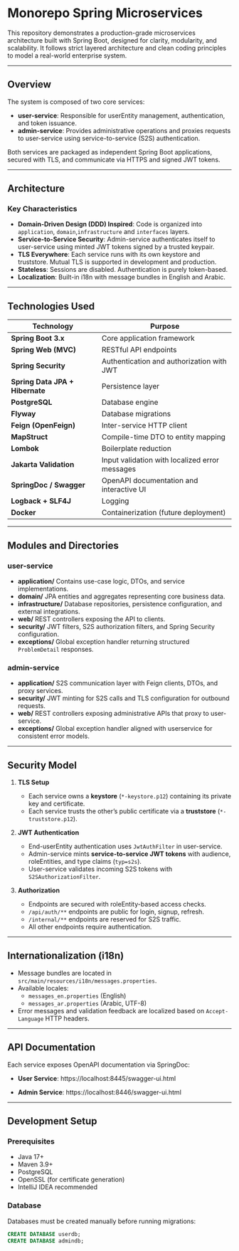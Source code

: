 # Monorepo Spring Microservices

This repository demonstrates a production-grade microservices architecture built with Spring Boot, designed for clarity, modularity, and scalability. It follows strict layered architecture and clean coding principles to model a real-world enterprise system.

---

## Overview

The system is composed of two core services:

- **user-service**: Responsible for userEntity management, authentication, and token issuance.
- **admin-service**: Provides administrative operations and proxies requests to user-service using service-to-service (S2S) authentication.

Both services are packaged as independent Spring Boot applications, secured with TLS, and communicate via HTTPS and signed JWT tokens.

---

## Architecture

### Key Characteristics
- **Domain-Driven Design (DDD) Inspired**: Code is organized into `application`, `domain`,`infrastructure` and `interfaces`  layers.
- **Service-to-Service Security**: Admin-service authenticates itself to user-service using minted JWT tokens signed by a trusted keypair.
- **TLS Everywhere**: Each service runs with its own keystore and truststore. Mutual TLS is supported in development and production.
- **Stateless**: Sessions are disabled. Authentication is purely token-based.
- **Localization**: Built-in i18n with message bundles in English and Arabic.

---

## Technologies Used

| Technology | Purpose |
|------------|---------|
| **Spring Boot 3.x** | Core application framework |
| **Spring Web (MVC)** | RESTful API endpoints |
| **Spring Security** | Authentication and authorization with JWT |
| **Spring Data JPA + Hibernate** | Persistence layer |
| **PostgreSQL** | Database engine |
| **Flyway** | Database migrations |
| **Feign (OpenFeign)** | Inter-service HTTP client |
| **MapStruct** | Compile-time DTO to entity mapping |
| **Lombok** | Boilerplate reduction |
| **Jakarta Validation** | Input validation with localized error messages |
| **SpringDoc / Swagger** | OpenAPI documentation and interactive UI |
| **Logback + SLF4J** | Logging |
| **Docker** | Containerization (future deployment) |

---

## Modules and Directories

### user-service
- **application/**
  Contains use-case logic, DTOs, and service implementations.
- **domain/**
  JPA entities and aggregates representing core business data.
- **infrastructure/**
  Database repositories, persistence configuration, and external integrations.
- **web/**
  REST controllers exposing the API to clients.
- **security/**
  JWT filters, S2S authorization filters, and Spring Security configuration.
- **exceptions/**
  Global exception handler returning structured `ProblemDetail` responses.

### admin-service
- **application/**
  S2S communication layer with Feign clients, DTOs, and proxy services.
- **security/**
  JWT minting for S2S calls and TLS configuration for outbound requests.
- **web/**
  REST controllers exposing administrative APIs that proxy to user-service.
- **exceptions/**
  Global exception handler aligned with userservice for consistent error models.

---

## Security Model

1. **TLS Setup**
   - Each service owns a **keystore** (`*-keystore.p12`) containing its private key and certificate.
   - Each service trusts the other’s public certificate via a **truststore** (`*-truststore.p12`).

2. **JWT Authentication**
   - End-userEntity authentication uses `JwtAuthFilter` in user-service.
   - Admin-service mints **service-to-service JWT tokens** with audience, roleEntities, and type claims (`typ=s2s`).
   - User-service validates incoming S2S tokens with `S2SAuthorizationFilter`.

3. **Authorization**
   - Endpoints are secured with roleEntity-based access checks.
   - `/api/auth/**` endpoints are public for login, signup, refresh.
   - `/internal/**` endpoints are reserved for S2S traffic.
   - All other endpoints require authentication.

---

## Internationalization (i18n)

- Message bundles are located in `src/main/resources/i18n/messages.properties`.
- Available locales:
  - `messages_en.properties` (English)
  - `messages_ar.properties` (Arabic, UTF-8)
- Error messages and validation feedback are localized based on `Accept-Language` HTTP headers.

---

## API Documentation

Each service exposes OpenAPI documentation via SpringDoc:

- **User Service**:
  https://localhost:8445/swagger-ui.html

- **Admin Service**:
  https://localhost:8446/swagger-ui.html

---

## Development Setup

### Prerequisites
- Java 17+
- Maven 3.9+
- PostgreSQL
- OpenSSL (for certificate generation)
- IntelliJ IDEA recommended

### Database
Databases must be created manually before running migrations:

```sql
CREATE DATABASE userdb;
CREATE DATABASE admindb;
